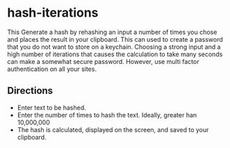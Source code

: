 # hash-iterations
This Generate a hash by rehashing an input a number of times you chose and places the result in your clipboard. This can used to create a password that you do not want to store on a keychain. Choosing a strong input and a high number of iterations that causes the calculation to take many seconds can make a somewhat secure password. However, use multi factor authentication on all your sites.

## Directions
* Enter text to be hashed.
* Enter the number of times to hash the text. Ideally, greater han 10,000,000
* The hash is calculated, displayed on the screen, and saved to your clipboard.
